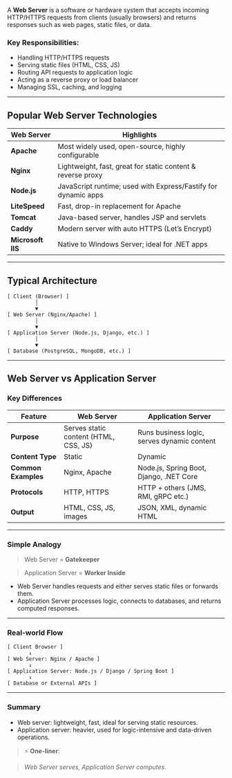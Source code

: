 A **Web Server** is a software or hardware system that accepts incoming HTTP/HTTPS requests from clients (usually browsers) and returns responses such as web pages, static files, or data.

### Key Responsibilities:
- Handling HTTP/HTTPS requests
- Serving static files (HTML, CSS, JS)
- Routing API requests to application logic
- Acting as a reverse proxy or load balancer
- Managing SSL, caching, and logging
  
---
##  Popular Web Server Technologies

| Web Server         | Highlights                                                     |
|--------------------|----------------------------------------------------------------|
| **Apache**         | Most widely used, open-source, highly configurable             |
| **Nginx**          | Lightweight, fast, great for static content & reverse proxy    |
| **Node.js**        | JavaScript runtime; used with Express/Fastify for dynamic apps |
| **LiteSpeed**      | Fast, drop-in replacement for Apache                           |
| **Tomcat**         | Java-based server, handles JSP and servlets                    |
| **Caddy**          | Modern server with auto HTTPS (Let’s Encrypt)                  |
| **Microsoft IIS**  | Native to Windows Server; ideal for .NET apps                  |

---

## Typical Architecture
```plaintext
[ Client (Browser) ]
         │
         ▼
[ Web Server (Nginx/Apache) ]
         │
         ▼
[ Application Server (Node.js, Django, etc.) ]
         │
         ▼
[ Database (PostgreSQL, MongoDB, etc.) ]
```

 
---


## Web Server vs Application Server
### Key Differences

| Feature             | Web Server                              | Application Server                           |
|---------------------|------------------------------------------|-----------------------------------------------|
| **Purpose**         | Serves static content (HTML, CSS, JS)    | Runs business logic, serves dynamic content   |
| **Content Type**    | Static                                   | Dynamic                                       |
| **Common Examples** | Nginx, Apache                            | Node.js, Spring Boot, Django, .NET Core       |
| **Protocols**       | HTTP, HTTPS                              | HTTP + others (JMS, RMI, gRPC etc.)           |
| **Output**          | HTML, CSS, JS, images                    | JSON, XML, dynamic HTML                       |

---

### Simple Analogy
> Web Server = **Gatekeeper**  

> Application Server = **Worker Inside**
  - Web Server handles requests and either serves static files or forwards them.
  - Application Server processes logic, connects to databases, and returns computed responses.

---

### Real-world Flow
```plaintext
[ Client Browser ]
       ↓
[ Web Server: Nginx / Apache ]
       ↓
[ Application Server: Node.js / Django / Spring Boot ]
       ↓
[ Database or External APIs ]
```

---
###  Summary
  - Web server: lightweight, fast, ideal for serving static resources.
  - Application server: heavier, used for logic-intensive and data-driven operations.

> ⚡ **One-liner**:  

> _Web Server serves, Application Server computes._